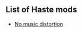 ## List of Haste mods
- [No music distortion](https://steamcommunity.com/sharedfiles/filedetails/?id=3475451810)
